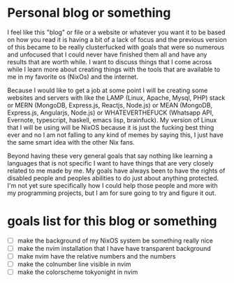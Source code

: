 # Personal blog or something

I feel like this "blog" or file or a website or whatever you want it to be based on how you read it
is having a bit of a lack of focus and the previous version of this became to be really clusterfucked
with goals that were so numerous and unfocused that I could never have finished them all and have any
results that are worth while. I want to discuss things that I come across while I learn more about
creating things with the tools that are available to me in my favorite os (NixOs) and the internet.

Because I would like to get a job at some point I will be creating some websites and servers with
like the LAMP (Linux, Apache, Mysql, PHP) stack or MERN (MongoDB, Express.js, Reactjs, Node.js) or
MEAN (MongoDB, Express.js, Angularjs, Node.js) or WHATEVERTHEFUCK (Whatsapp API, Evernote, typescript,
haskell, emacs lisp, brainfuck). My version of Linux that I will be using will be NixOS because it is
just the fucking best thing ever and no I am not falling to any kind of memes by saying this, I just
have the same smart idea with the other Nix fans.

Beyond having these very general goals that say nothing like learning a languages that is not specific
I want to have things that are very closely related to me made by me. My goals have always been to
have the rights of disabled people and peoples abilities to do just about anything protected. I'm not
yet sure specifically how I could help those people and more with my programming projects, but I am
for sure going to try and figure it out.

# goals list for this blog or something

- [ ] make the background of my NixOS system be something really nice
- [ ] make the nvim installation that I have have transparent background
- [ ] make nvim have the relative numbers and the numbers
- [ ] make the colnumber line visible in nvim
- [ ] make the colorscheme tokyonight in nvim
